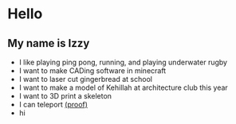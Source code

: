 # Hello
## My name is Izzy
 - I like playing ping pong, running, and playing underwater rugby
 - I want to make CADing software in minecraft
 - I want to laser cut gingerbread at school
 - I want to make a model of Kehillah at architecture club this year
 - I want to 3D print a skeleton
 - I can teleport [(proof)](https://www.youtube.com/watch?v=gDBw4d6EhBI)
 - hi


